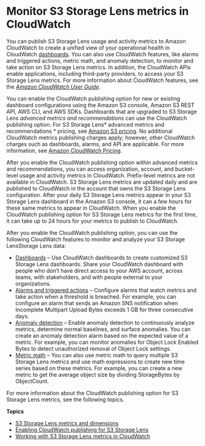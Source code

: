 # Monitor S3 Storage Lens metrics in CloudWatch<a name="storage_lens_view_metrics_cloudwatch"></a>

You can publish S3 Storage Lens usage and activity metrics to Amazon CloudWatch to create a unified view of your operational health in CloudWatch [dashboards](https://docs.aws.amazon.com/AmazonCloudWatch/latest/monitoring/CloudWatch_Dashboards.html)\. You can also use CloudWatch features, like alarms and triggered actions, metric math, and anomaly detection, to monitor and take action on S3 Storage Lens metrics\. In addition, the CloudWatch APIs enable applications, including third\-party providers, to access your S3 Storage Lens metrics\. For more information about CloudWatch features, see the *[Amazon CloudWatch User Guide](https://docs.aws.amazon.com/AmazonCloudWatch/latest/monitoring/cloudwatch_concepts.html)*\.

You can enable the CloudWatch publishing option for new or existing dashboard configurations using the Amazon S3 console, Amazon S3 REST API, AWS CLI, and AWS SDKs\. Dashboards that are upgraded to S3 Storage Lens *advanced metrics and recommendations* can use the CloudWatch publishing option\. For S3 Storage Lens* advanced metrics and recommendations * pricing, see [Amazon S3 pricing](http://aws.amazon.com/s3/pricing/)\. No additional CloudWatch metrics publishing charges apply; however, other CloudWatch charges such as dashboards, alarms, and API are applicable\. For more information, see [Amazon CloudWatch Pricing](http://aws.amazon.com/cloudwatch/pricing/)\. 

After you enable the CloudWatch publishing option within advanced metrics and recommendations, you can access organization, account, and bucket\-level usage and activity metrics in CloudWatch\. Prefix\-level metrics are not available in CloudWatch\. S3 Storage Lens metrics are updated daily and are published to CloudWatch in the account that owns the S3 Storage Lens configuration\. After your daily S3 Storage Lens metrics appear in your S3 Storage Lens dashboard in the Amazon S3 console, it can a few hours for these same metrics to appear in CloudWatch\. When you enable the CloudWatch publishing option for S3 Storage Lens metrics for the first time, it can take up to 24 hours for your metrics to publish to CloudWatch\. 

After you enable the CloudWatch publishing option, you can use the following CloudWatch features to monitor and analyze your S3 Storage LensStorage Lens data:
+ [Dashboards](storage-lens-cloudwatch-monitoring-cloudwatch.md#storage-lens-cloudwatch-monitoring-cloudwatch-dashboards) – Use CloudWatch dashboards to create customized S3 Storage Lens dashboards\. Share your CloudWatch dashboard with people who don’t have direct access to your AWS account, across teams, with stakeholders, and with people external to your organizations\. 
+ [Alarms and triggered actions](storage-lens-cloudwatch-monitoring-cloudwatch.md#storage-lens-cloudwatch-monitoring-cloudwatch-alarms) – Configure alarms that watch metrics and take action when a threshold is breached\. For example, you can configure an alarm that sends an Amazon SNS notification when Incomplete Multipart Upload Bytes exceeds 1 GB for three consecutive days\. 
+ [Anomaly detection](storage-lens-cloudwatch-monitoring-cloudwatch.md#storage-lens-cloudwatch-monitoring-cloudwatch-alarms) – Enable anomaly detection to continuously analyze metrics, determine normal baselines, and surface anomalies\. You can create an anomaly detection alarm based on the expected value of a metric\. For example, you can monitor anomalies for Object Lock Enabled Bytes to detect unauthorized removal of Object Lock settings\.
+  [Metric math](storage-lens-cloudwatch-monitoring-cloudwatch.md#storage-lens-cloudwatch-monitoring-cloudwatch-metric-math) – You can also use metric math to query multiple S3 Storage Lens metrics and use math expressions to create new time series based on these metrics\. For example, you can create a new metric to get the average object size by dividing StorageBytes by ObjectCount\.

For more information about the CloudWatch publishing option for S3 Storage Lens metrics, see the following topics\.

**Topics**
+ [S3 Storage Lens metrics and dimensions](storage-lens-cloudwatch-metrics-dimensions.md)
+ [Enabling CloudWatch publishing for S3 Storage Lens](storage-lens-cloudwatch-enable-publish-option.md)
+ [Working with S3 Storage Lens metrics in CloudWatch](storage-lens-cloudwatch-monitoring-cloudwatch.md)